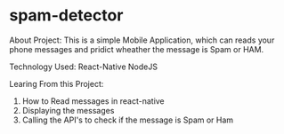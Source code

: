 # spam-detector

About Project: 
This is a simple Mobile Application, which can reads your phone messages and pridict wheather the message is Spam or HAM.



Technology Used:
React-Native
NodeJS

Learing From this Project:
1. How to Read messages in react-native 
2. Displaying the messages
3. Calling the API's to check if the message is Spam or Ham
